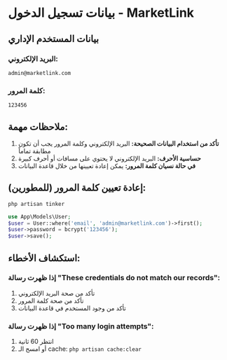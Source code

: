 # بيانات تسجيل الدخول - MarketLink

## بيانات المستخدم الإداري

### البريد الإلكتروني:
```
admin@marketlink.com
```

### كلمة المرور:
```
123456
```

## ملاحظات مهمة:

1. **تأكد من استخدام البيانات الصحيحة:** البريد الإلكتروني وكلمة المرور يجب أن تكون مطابقة تماماً
2. **حساسية الأحرف:** البريد الإلكتروني لا يحتوي على مسافات أو أحرف كبيرة
3. **في حالة نسيان كلمة المرور:** يمكن إعادة تعيينها من خلال قاعدة البيانات

## إعادة تعيين كلمة المرور (للمطورين):

```bash
php artisan tinker
```

```php
use App\Models\User;
$user = User::where('email', 'admin@marketlink.com')->first();
$user->password = bcrypt('123456');
$user->save();
```

## استكشاف الأخطاء:

### إذا ظهرت رسالة "These credentials do not match our records":
1. تأكد من صحة البريد الإلكتروني
2. تأكد من صحة كلمة المرور
3. تأكد من وجود المستخدم في قاعدة البيانات

### إذا ظهرت رسالة "Too many login attempts":
1. انتظر 60 ثانية
2. أو امسح الـ cache: `php artisan cache:clear`
